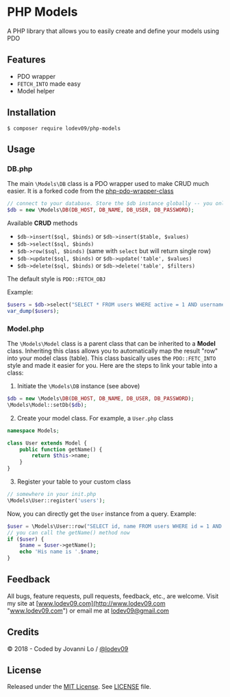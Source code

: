 PHP Models
============================

A PHP library that allows you to easily create and define your models using PDO

## Features
- PDO wrapper
- `FETCH_INTO` made easy
- Model helper

## Installation
```term
$ composer require lodev09/php-models
```

## Usage
### DB.php
The main `\Models\DB` class is a PDO wrapper used to make CRUD much easier. It is a forked code from the [php-pdo-wrapper-class](https://github.com/lonalore/php-pdo-wrapper-class)
```php
// connect to your database. Store the $db instance globally -- you only need to connect to your db ONCE!
$db = new \Models\DB(DB_HOST, DB_NAME, DB_USER, DB_PASSWORD);
```

Available **CRUD** methods
- `$db->insert($sql, $binds)` or `$db->insert($table, $values)`
- `$db->select($sql, $binds)`
- `$db->row($sql, $binds)` (same with `select` but will return single row)
- `$db->update($sql, $binds)` or `$db->update('table', $values)`
- `$db->delete($sql, $binds)` or `$db->delete('table', $filters)`

The default style is `PDO::FETCH_OBJ`

Example:
```php
$users = $db->select("SELECT * FROM users WHERE active = 1 AND username = :username", array('username' => 'lodev09'));
var_dump($users);
```

### Model.php
The `\Models\Model` class is a parent class that can be inherited to a **Model** class. Inheriting this class allows you to automatically map the result "row" into your model class (table). This class basically uses the `PDO::FETC_INTO` style and made it easier for you. Here are the steps to link your table into a class:

1. Initiate the `\Models\DB` instance (see above)
```php
$db = new \Models\DB(DB_HOST, DB_NAME, DB_USER, DB_PASSWORD);
\Models\Model::setDb($db);
```

2. Create your model class. For example, a `User.php` class
```php
namespace Models;

class User extends Model {
    public function getName() {
        return $this->name;
    }
}
```
3. Register your table to your custom class
```php
// somewhere in your init.php
\Models\User::register('users');
```

Now, you can directly get the `User` instance from a query. Example:
```php
$user = \Models\User::row("SELECT id, name FROM users WHERE id = 1 AND active = 1");
// you can call the getName() method now
if ($user) {
    $name = $user->getName();
    echo 'His name is '.$name;
}
```

## Feedback
All bugs, feature requests, pull requests, feedback, etc., are welcome. Visit my site at [www.lodev09.com](http://www.lodev09.com "www.lodev09.com") or email me at [lodev09@gmail.com](mailto:lodev09@gmail.com)

## Credits
&copy; 2018 - Coded by Jovanni Lo / [@lodev09](http://twitter.com/lodev09)

## License
Released under the [MIT License](http://opensource.org/licenses/MIT).
See [LICENSE](LICENSE) file.
